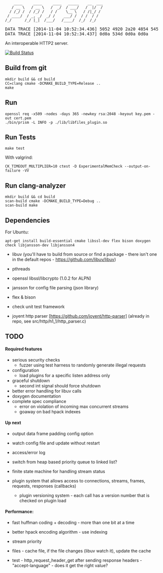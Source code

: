         ____     ____     ____   _____    __  ___
       / __ \   / __ \   /  _/  / ___/   /  |/  /
      / /_/ /  / /_/ /   / /    \__ \   / /|_/ /
     / ____/  / _, _/  _/ /    ___/ /  / /  / /
    /_/      /_/ |_|  /___/   /____/  /_/  /_/



<pre>
DATA TRACE [2014-11-04 10:52:34.436] 5052 4920 2a20 4854 5450 2f32 2e30 0d0a   <b>PRI</b> * HTTP/2.0..
DATA TRACE [2014-11-04 10:52:34.437] 0d0a 534d 0d0a 0d0a                       ..<b>SM</b>....
</pre>


An interoperable HTTP2 server.


[![Build Status](https://travis-ci.org/gregory144/prism-web-server.png)](https://travis-ci.org/gregory144/prism-web-server)

## Build from git

    mkdir build && cd build
    CC=clang cmake -DCMAKE_BUILD_TYPE=Release ..
    make

## Run

    openssl req -x509 -nodes -days 365 -newkey rsa:2048 -keyout key.pem -out cert.pem
    ./bin/prism -L INFO -p ./lib/libfiles_plugin.so

## Run Tests

    make test

With valgrind:

    CK_TIMEOUT_MULTIPLIER=10 ctest -D ExperimentalMemCheck --output-on-failure -VV

## Run clang-analyzer

    mkdir build && cd build
    scan-build cmake -DCMAKE_BUILD_TYPE=Debug ..
    scan-build make

## Dependencies

For Ubuntu:

    apt-get install build-essential cmake libssl-dev flex bison doxygen check libjansson-dev libjansson4

* libuv (you'll have to build from source or find a package - there isn't one in the default repos - https://github.com/libuv/libuv)
* pthreads
* openssl libssl/libcrypto (1.0.2 for ALPN)
* jansson for config file parsing (json library)
* flex & bison
* check unit test framework

* joyent http parser [https://github.com/joyent/http-parser] (already in repo, see src/http/h1_1/http_parser.c)

## TODO

#### Required features

* serious security checks
  * fuzzer using test harness to randomly generate illegal requests
* configuration
  * load plugins for a specific listen address only
* graceful shutdown
  * second int signal should force shutdown
* better error handling for libuv calls
* doxygen documentation
* complete spec compliance
  * error on violation of incoming max concurrent streams
  * goaway on bad hpack indexes

#### Up next

* output data frame padding config option
* watch config file and update without restart
* access/error log
* switch from heap based priority queue to linked list?

* finite state machine for handling stream status
* plugin system that allows access to connections, streams, frames, requests, responses (callbacks)
  * plugin versioning system - each call has a version number that is checked on plugin load

#### Performance:

* fast huffman coding + decoding - more than one bit at a time
* better hpack encoding algorithm - use indexing
* stream priority
* files - cache file, if the file changes (libuv watch it), update the cache

* test - http_request_header_get after sending response headers - "accept-language" - does it get the right value?
